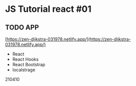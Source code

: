 # JS Tutorial react #01

## TODO APP

[https://zen-dijkstra-031978.netlify.app/](https://zen-dijkstra-031978.netlify.app/)

* React
* React Hooks
* React Bootstrap
* localstrage

210410